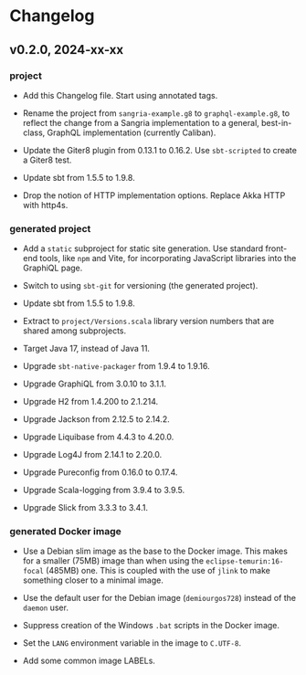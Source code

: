 # Changelog
## v0.2.0, 2024-xx-xx
### project
- Add this Changelog file. Start using annotated tags.

- Rename the project from `sangria-example.g8` to `graphql-example.g8`,
  to reflect the change from a Sangria implementation to a general,
  best-in-class, GraphQL implementation (currently Caliban).

- Update the Giter8 plugin from 0.13.1 to 0.16.2. Use `sbt-scripted` to
  create a Giter8 test.

- Update sbt from 1.5.5 to 1.9.8.

- Drop the notion of HTTP implementation options.  Replace Akka HTTP
  with http4s.

### generated project
- Add a `static` subproject for static site generation.
  Use standard front-end tools, like `npm` and Vite, for incorporating JavaScript libraries into the GraphiQL page.

- Switch to using `sbt-git` for versioning (the generated project).
- Update sbt from 1.5.5 to 1.9.8.

- Extract to `project/Versions.scala` library version numbers that are
  shared among subprojects.

- Target Java 17, instead of Java 11.
- Upgrade `sbt-native-packager` from 1.9.4 to 1.9.16.
- Upgrade GraphiQL from 3.0.10 to 3.1.1.
- Upgrade H2 from 1.4.200 to 2.1.214.
- Upgrade Jackson from 2.12.5 to 2.14.2.
- Upgrade Liquibase from 4.4.3 to 4.20.0.
- Upgrade Log4J from 2.14.1 to 2.20.0.
- Upgrade Pureconfig from 0.16.0 to 0.17.4.
- Upgrade Scala-logging from 3.9.4 to 3.9.5.
- Upgrade Slick from 3.3.3 to 3.4.1.

### generated Docker image
- Use a Debian slim image as the base to the Docker image.  This makes
  for a smaller (75MB) image than when using the
  `eclipse-temurin:16-focal` (485MB) one.  This is coupled with the use
  of `jlink` to make something closer to a minimal image.

- Use the default user for the Debian image (`demiourgos728`) instead
  of the `daemon` user.

- Suppress creation of the Windows `.bat` scripts in the Docker image.
- Set the `LANG` environment variable in the image to `C.UTF-8`.
- Add some common image LABELs.
